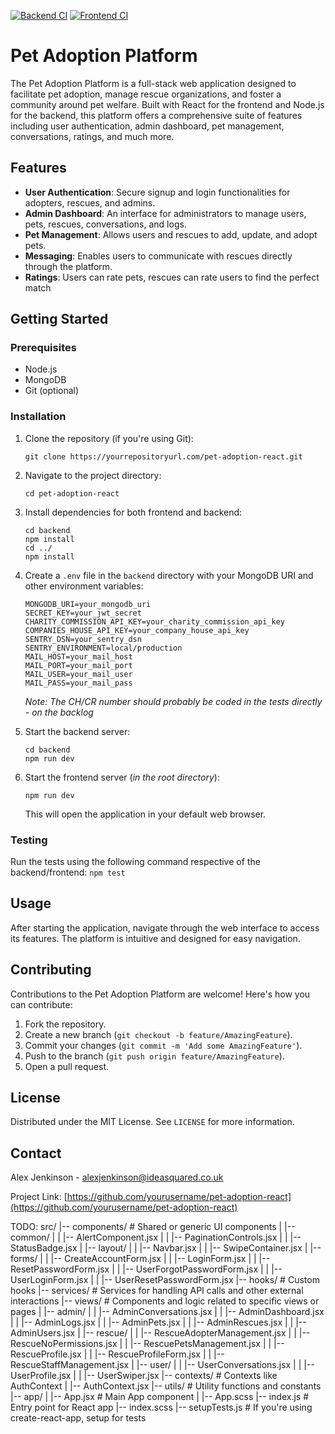 [![Backend CI](https://github.com/ideaSquared/pet-adoption/actions/workflows/backend-ci.yml/badge.svg)](https://github.com/ideaSquared/pet-adoption/actions/workflows/backend-ci.yml)
[![Frontend CI](https://github.com/ideaSquared/pet-adoption/actions/workflows/frontend-ci.yml/badge.svg)](https://github.com/ideaSquared/pet-adoption/actions/workflows/frontend-ci.yml)

# Pet Adoption Platform

The Pet Adoption Platform is a full-stack web application designed to facilitate pet adoption, manage rescue organizations, and foster a community around pet welfare. Built with React for the frontend and Node.js for the backend, this platform offers a comprehensive suite of features including user authentication, admin dashboard, pet management, conversations, ratings, and much more.

## Features

- **User Authentication**: Secure signup and login functionalities for adopters, rescues, and admins.
- **Admin Dashboard**: An interface for administrators to manage users, pets, rescues, conversations, and logs.
- **Pet Management**: Allows users and rescues to add, update, and adopt pets.
- **Messaging**: Enables users to communicate with rescues directly through the platform.
- **Ratings**: Users can rate pets, rescues can rate users to find the perfect match

## Getting Started

### Prerequisites

- Node.js
- MongoDB
- Git (optional)

### Installation

1. Clone the repository (if you're using Git):
   ```
   git clone https://yourrepositoryurl.com/pet-adoption-react.git
   ```
2. Navigate to the project directory:
   ```
   cd pet-adoption-react
   ```
3. Install dependencies for both frontend and backend:
   ```
   cd backend
   npm install
   cd ../
   npm install
   ```
4. Create a `.env` file in the `backend` directory with your MongoDB URI and other environment variables:

   ```
   MONGODB_URI=your_mongodb_uri
   SECRET_KEY=your_jwt_secret
   CHARITY_COMMISSION_API_KEY=your_charity_commission_api_key
   COMPANIES_HOUSE_API_KEY=your_company_house_api_key
   SENTRY_DSN=your_sentry_dsn
   SENTRY_ENVIRONMENT=local/production
   MAIL_HOST=your_mail_host
   MAIL_PORT=your_mail_port
   MAIL_USER=your_mail_user
   MAIL_PASS=your_mail_pass
   ```

   _Note: The CH/CR number should probably be coded in the tests directly - on the backlog_

5. Start the backend server:
   ```
   cd backend
   npm run dev
   ```
6. Start the frontend server (_in the root directory_):
   ```
   npm run dev
   ```
   This will open the application in your default web browser.

### Testing

Run the tests using the following command respective of the backend/frontend:
`npm test`

## Usage

After starting the application, navigate through the web interface to access its features. The platform is intuitive and designed for easy navigation.

## Contributing

Contributions to the Pet Adoption Platform are welcome! Here's how you can contribute:

1. Fork the repository.
2. Create a new branch (`git checkout -b feature/AmazingFeature`).
3. Commit your changes (`git commit -m 'Add some AmazingFeature'`).
4. Push to the branch (`git push origin feature/AmazingFeature`).
5. Open a pull request.

## License

Distributed under the MIT License. See `LICENSE` for more information.

## Contact

Alex Jenkinson - alexjenkinson@ideasquared.co.uk

Project Link: [https://github.com/yourusername/pet-adoption-react](https://github.com/yourusername/pet-adoption-react)

TODO:
src/
|-- components/ # Shared or generic UI components
| |-- common/
| | |-- AlertComponent.jsx
| | |-- PaginationControls.jsx
| | |-- StatusBadge.jsx
| |-- layout/
| | |-- Navbar.jsx
| | |-- SwipeContainer.jsx
| |-- forms/
| | |-- CreateAccountForm.jsx
| | |-- LoginForm.jsx
| | |-- ResetPasswordForm.jsx
| | |-- UserForgotPasswordForm.jsx
| | |-- UserLoginForm.jsx
| | |-- UserResetPasswordForm.jsx
|-- hooks/ # Custom hooks
|-- services/ # Services for handling API calls and other external interactions
|-- views/ # Components and logic related to specific views or pages
| |-- admin/
| | |-- AdminConversations.jsx
| | |-- AdminDashboard.jsx
| | |-- AdminLogs.jsx
| | |-- AdminPets.jsx
| | |-- AdminRescues.jsx
| | |-- AdminUsers.jsx
| |-- rescue/
| | |-- RescueAdopterManagement.jsx
| | |-- RescueNoPermissions.jsx
| | |-- RescuePetsManagement.jsx
| | |-- RescueProfile.jsx
| | |-- RescueProfileForm.jsx
| | |-- RescueStaffManagement.jsx
| |-- user/
| | |-- UserConversations.jsx
| | |-- UserProfile.jsx
| | |-- UserSwiper.jsx
|-- contexts/ # Contexts like AuthContext
| |-- AuthContext.jsx
|-- utils/ # Utility functions and constants
|-- app/
| |-- App.jsx # Main App component
| |-- App.scss
|-- index.js # Entry point for React app
|-- index.scss
|-- setupTests.js # If you're using create-react-app, setup for tests
